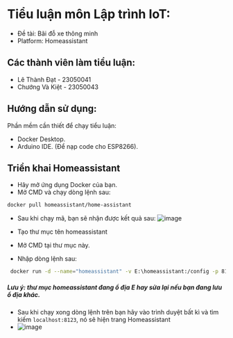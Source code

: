 # Tiểu luận môn Lập trình IoT: 
- Đề tài: Bãi đỗ xe thông minh
- Platform: Homeassistant
## Các thành viên làm tiểu luận:
- Lê Thành Đạt - 23050041
- Chướng Và Kiệt - 23050043
## Hướng dẫn sử dụng:
Phần mềm cần thiết để chạy tiểu luận:
- Docker Desktop.
- Arduino IDE. (Để nạp code cho ESP8266).
## Triển khai Homeassistant
- Hãy mở ứng dụng Docker của bạn.
- Mở CMD và chạy dòng lệnh sau:
```sh
docker pull homeassistant/home-assistant
 ```
- Sau khi chạy mã, bạn sẽ nhận được kết quả sau:
![image](https://github.com/user-attachments/assets/d1268bf6-c06e-4787-ad65-37901af2e163)

- Tạo thư mục tên homeassistant
- Mở CMD tại thư mục này.
- Nhập dòng lệnh sau: 
```sh
 docker run -d --name="homeassistant" -v E:\homeassistant:/config -p 8123:8123 homeassistant/home-assistant:latest
```
##### Lưu ý: thư mục homeassistant đang ổ địa E hay sửa lại nếu bạn đang lưu ổ địa khác.
- Sau khi chạy xong dòng lệnh trên bạn hãy vào trình duyệt bất kì và tìm kiếm `localhost:8123`, nó sẽ hiện trang Homeassistant
- ![image](https://github.com/user-attachments/assets/459b4a2b-b84b-4cdb-8e1f-7ac2ad6c91f6)

